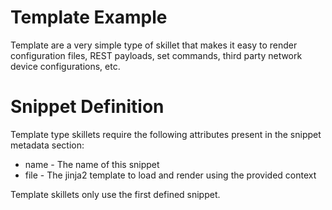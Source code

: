 # Template Example

Template are a very simple type of skillet that makes it easy to render configuration files, REST payloads, 
set commands, third party network device configurations, etc. 

# Snippet Definition

Template type skillets require the following attributes present in the snippet metadata section:

* name - The name of this snippet
* file - The jinja2 template to load and render using the provided context

Template skillets only use the first defined snippet.


